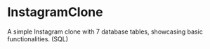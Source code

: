 # InstagramClone
A simple Instagram clone with 7 database tables, showcasing basic functionalities. (SQL)
